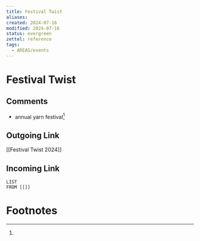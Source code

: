 ```yaml
---
title: Festival Twist
aliases: 
created: 2024-07-16
modified: 2024-07-16
status: evergreen
zettel: reference
tags:
  - AREAS/events
---
```

# Festival Twist
## Comments
- annual yarn festival[^1]
## Outgoing Link
[[Festival Twist 2024]]

## Incoming Link
```dataview
LIST
FROM [[]]
```
# Footnotes

[^1]: 